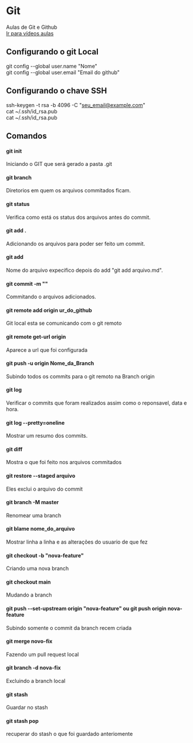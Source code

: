 # Git
Aulas de Git e Github<br>
[Ir para vídeos aulas](https://www.youtube.com/watch?v=iQn5vZt0iWI&list=PLpaKFn4Q4GMOhOuffvi7VagNib0P325AV)


## Configurando o git Local

git config --global user.name "Nome"<br>
git config --global user.email "Email do github"<br>

## Configurando o chave SSH
ssh-keygen -t rsa -b 4096 -C "seu_email@example.com"<br>
cat ~/.ssh/id_rsa.pub <br>
cat ~/.ssh/id_rsa.pub 

## Comandos

#### git init
Iniciando o GIT que será gerado a pasta .git

#### git branch 
Diretorios em quem os arquivos commitados ficam.

#### git status 
Verifica como está os status dos arquivos antes do commit.

#### git add .
Adicionando os arquivos para poder ser feito um commit.

#### git add 
Nome do arquivo expecifico depois do add "git add arquivo.md".

#### git commit -m "" 
Commitando o arquivos adicionados.

#### git remote add origin ur_do_github
Git local esta se comunicando com o git remoto

#### git remote get-url origin
Aparece a url que foi configurada

#### git push -u origin Nome_da_Branch
Subindo todos os commits para o git remoto na Branch origin

#### git log
Verificar o commits que foram realizados assim como o reponsavel, data e hora.

#### git log --pretty=oneline
Mostrar um resumo dos commits.

#### git diff 
Mostra o que foi feito nos arquivos commitados

#### git restore --staged arquivo
Eles exclui o arquivo do commit

#### git branch -M master
Renomear uma branch

#### git blame nome_do_arquivo
Mostrar linha a linha e as alterações do usuario de que fez

#### git checkout -b "nova-feature"
Criando uma nova branch 

#### git checkout main
Mudando a branch

#### git push --set-upstream origin "nova-feature" ou git push origin nova-feature 
Subindo somente o commit da branch recem criada

#### git merge novo-fix
Fazendo um pull request local

#### git branch -d nova-fix
Excluindo a branch local

#### git stash
Guardar no stash

#### git stash pop 
recuperar do stash o que foi guardado anteriomente